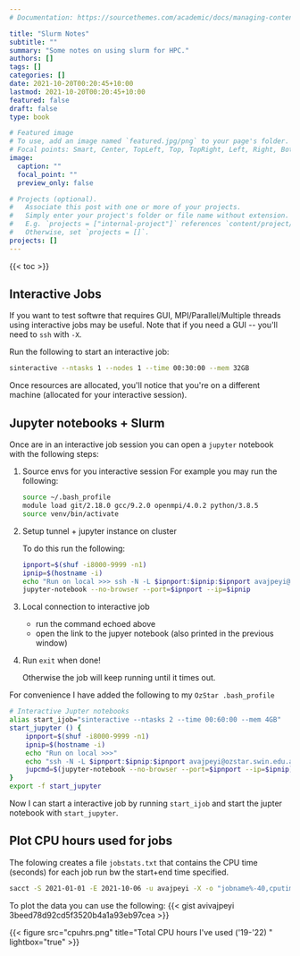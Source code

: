 ```yaml
---
# Documentation: https://sourcethemes.com/academic/docs/managing-content/

title: "Slurm Notes"
subtitle: ""
summary: "Some notes on using slurm for HPC."
authors: []
tags: []
categories: []
date: 2021-10-20T00:20:45+10:00
lastmod: 2021-10-20T00:20:45+10:00
featured: false
draft: false
type: book

# Featured image
# To use, add an image named `featured.jpg/png` to your page's folder.
# Focal points: Smart, Center, TopLeft, Top, TopRight, Left, Right, BottomLeft, Bottom, BottomRight.
image:
  caption: ""
  focal_point: ""
  preview_only: false

# Projects (optional).
#   Associate this post with one or more of your projects.
#   Simply enter your project's folder or file name without extension.
#   E.g. `projects = ["internal-project"]` references `content/project/deep-learning/index.md`.
#   Otherwise, set `projects = []`.
projects: []
---
```

 
{{< toc >}}



## Interactive Jobs

If you want to test softwre that requires  GUI, MPI/Parallel/Multiple threads using interactive jobs may be useful.
Note that if you need a GUI -- you'll need to `ssh` with `-X`.


Run the following to start an interactive job:
```bash
sinteractive --ntasks 1 --nodes 1 --time 00:30:00 --mem 32GB
```

Once resources are allocated, you'll notice that you're on a different machine (allocated for your interactive session).


## Jupyter notebooks + Slurm

Once are in an interactive job session you can open a `jupyter` notebook with the following steps:

1. Source envs for you interactive session 
    For example you may run the following:
    ```bash 
    source ~/.bash_profile
    module load git/2.18.0 gcc/9.2.0 openmpi/4.0.2 python/3.8.5
    source venv/bin/activate 
    ```
   
2. Setup tunnel + jupyter instance on cluster
   
   To do this run the following:
    ```bash
    ipnport=$(shuf -i8000-9999 -n1)
    ipnip=$(hostname -i)
    echo "Run on local >>> ssh -N -L $ipnport:$ipnip:$ipnport avajpeyi@ozstar.swin.edu.au"
    jupyter-notebook --no-browser --port=$ipnport --ip=$ipnip
    ```

3. Local connection to interactive job
    - run the command echoed above
    - open the link to the jupyer notebook (also printed in the previous window)

4. Run `exit` when done!

    Otherwise the job will keep running until it times out.
 
 
 For convenience I have added the following to my `OzStar .bash_profile`
 ```bash
 # Interactive Jupter notebooks
 alias start_ijob="sinteractive --ntasks 2 --time 00:60:00 --mem 4GB"
 start_jupyter () {
     ipnport=$(shuf -i8000-9999 -n1)
     ipnip=$(hostname -i)
     echo "Run on local >>>"
     echo "ssh -N -L $ipnport:$ipnip:$ipnport avajpeyi@ozstar.swin.edu.au"
     jupcmd=$(jupyter-notebook --no-browser --port=$ipnport --ip=$ipnip)
 }
 export -f start_jupyter
```                     

Now I can start a interactive job by running `start_ijob` and start the jupter notebook with `start_jupyter`.
 
 
## Plot CPU hours used for jobs
The folowing creates a file `jobstats.txt` that contains the CPU time (seconds) for each job run bw the start+end time specified.
```bash
sacct -S 2021-01-01 -E 2021-10-06 -u avajpeyi -X -o "jobname%-40,cputimeraw" --parsable2 > jobstats.txt 
```
 
To plot the data you can use the following: 
{{< gist avivajpeyi 3beed78d92cd5f3520b4a1a93eb97cea >}}
  
{{< figure src="cpuhrs.png" title="Total CPU hours I've used ('19-'22) " lightbox="true" >}}



